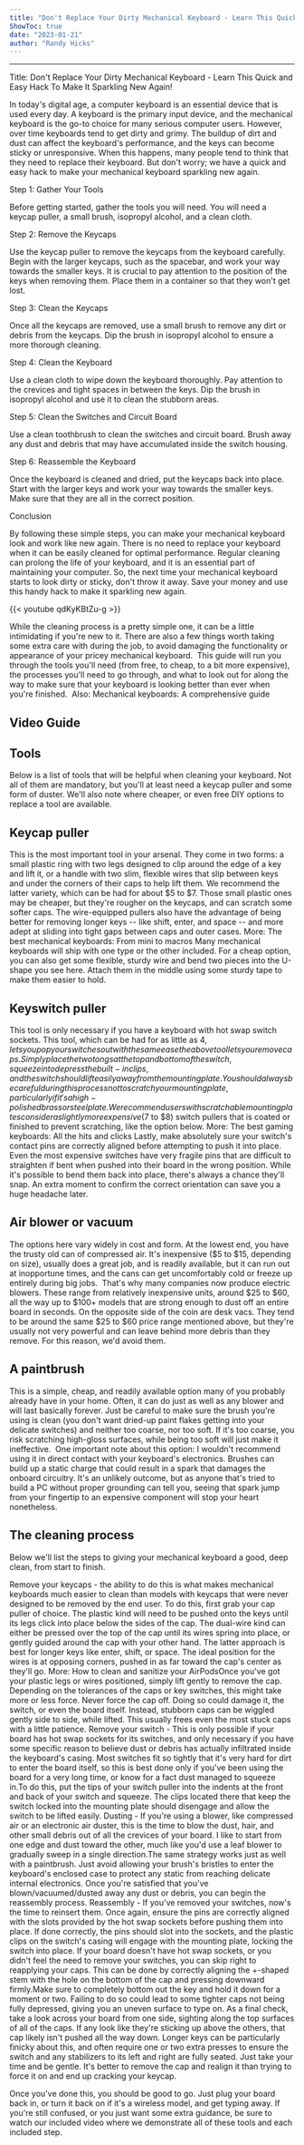 ```yaml
---
title: "Don't Replace Your Dirty Mechanical Keyboard - Learn This Quick and Easy Hack To Make It Sparkling New Again!"
ShowToc: true 
date: "2023-01-21"
author: "Randy Hicks"
---
```

*****
Title: Don't Replace Your Dirty Mechanical Keyboard - Learn This Quick and Easy Hack To Make It Sparkling New Again!

In today's digital age, a computer keyboard is an essential device that is used every day. A keyboard is the primary input device, and the mechanical keyboard is the go-to choice for many serious computer users. However, over time keyboards tend to get dirty and grimy. The buildup of dirt and dust can affect the keyboard's performance, and the keys can become sticky or unresponsive. When this happens, many people tend to think that they need to replace their keyboard. But don't worry; we have a quick and easy hack to make your mechanical keyboard sparkling new again.

Step 1: Gather Your Tools

Before getting started, gather the tools you will need. You will need a keycap puller, a small brush, isopropyl alcohol, and a clean cloth.

Step 2: Remove the Keycaps

Use the keycap puller to remove the keycaps from the keyboard carefully. Begin with the larger keycaps, such as the spacebar, and work your way towards the smaller keys. It is crucial to pay attention to the position of the keys when removing them. Place them in a container so that they won't get lost.

Step 3: Clean the Keycaps

Once all the keycaps are removed, use a small brush to remove any dirt or debris from the keycaps. Dip the brush in isopropyl alcohol to ensure a more thorough cleaning.

Step 4: Clean the Keyboard

Use a clean cloth to wipe down the keyboard thoroughly. Pay attention to the crevices and tight spaces in between the keys. Dip the brush in isopropyl alcohol and use it to clean the stubborn areas.

Step 5: Clean the Switches and Circuit Board

Use a clean toothbrush to clean the switches and circuit board. Brush away any dust and debris that may have accumulated inside the switch housing.

Step 6: Reassemble the Keyboard

Once the keyboard is cleaned and dried, put the keycaps back into place. Start with the larger keys and work your way towards the smaller keys. Make sure that they are all in the correct position.

Conclusion

By following these simple steps, you can make your mechanical keyboard look and work like new again. There is no need to replace your keyboard when it can be easily cleaned for optimal performance. Regular cleaning can prolong the life of your keyboard, and it is an essential part of maintaining your computer. So, the next time your mechanical keyboard starts to look dirty or sticky, don't throw it away. Save your money and use this handy hack to make it sparkling new again.

{{< youtube qdKyKBtZu-g >}} 



While the cleaning process is a pretty simple one, it can be a little intimidating if you're new to it. There are also a few things worth taking some extra care with during the job, to avoid damaging the functionality or appearance of your pricey mechanical keyboard. 
This guide will run you through the tools you'll need (from free, to cheap, to a bit more expensive), the processes you'll need to go through, and what to look out for along the way to make sure that your keyboard is looking better than ever when you're finished. 
Also: Mechanical keyboards: A comprehensive guide

 
## Video Guide
 
## Tools


Below is a list of tools that will be helpful when cleaning your keyboard. Not all of them are mandatory, but you'll at least need a keycap puller and some form of duster. We'll also note where cheaper, or even free DIY options to replace a tool are available. 

 
## Keycap puller


This is the most important tool in your arsenal. They come in two forms: a small plastic ring with two legs designed to clip around the edge of a key and lift it, or a handle with two slim, flexible wires that slip between keys and under the corners of their caps to help lift them.
We recommend the latter variety, which can be had for about $5 to $7. Those small plastic ones may be cheaper, but they're rougher on the keycaps, and can scratch some softer caps. The wire-equipped pullers also have the advantage of being better for removing longer keys -- like shift, enter, and space -- and more adept at sliding into tight gaps between caps and outer cases.
More: The best mechanical keyboards: From mini to macros
Many mechanical keyboards will ship with one type or the other included. For a cheap option, you can also get some flexible, sturdy wire and bend two pieces into the U-shape you see here. Attach them in the middle using some sturdy tape to make them easier to hold. 

 
## Keyswitch puller 


This tool is only necessary if you have a keyboard with hot swap switch sockets. This tool, which can be had for as little as $4, lets you pop your switches out with the same ease the above tool lets you remove caps. Simply place the two tongs at the top and bottom of the switch, squeeze in to depress the built-in clips, and the switch should lift easily away from the mounting plate. 
You should always be careful during this process not to scratch your mounting plate, particularly if it's a high-polished brass or steel plate. We recommend users with scratchable mounting plates consider a slightly more expensive ($7 to $8) switch pullers that is coated or finished to prevent scratching, like the option below.
More: The best gaming keyboards: All the hits and clicks
Lastly, make absolutely sure your switch's contact pins are correctly aligned before attempting to push it into place. Even the most expensive switches have very fragile pins that are difficult to straighten if bent when pushed into their board in the wrong position. While it's possible to bend them back into place, there's always a chance they'll snap. An extra moment to confirm the correct orientation can save you a huge headache later. 

 
## Air blower or vacuum 


The options here vary widely in cost and form. At the lowest end, you have the trusty old can of compressed air. It's inexpensive ($5 to $15, depending on size), usually does a great job, and is readily available, but it can run out at inopportune times, and the cans can get uncomfortably cold or freeze up entirely during big jobs. 
That's why many companies now produce electric blowers. These range from relatively inexpensive units, around $25 to $60, all the way up to $100+ models that are strong enough to dust off an entire board in seconds. On the opposite side of the coin are desk vacs. They tend to be around the same $25 to $60 price range mentioned above, but they're usually not very powerful and can leave behind more debris than they remove. For this reason, we'd avoid them. 

 
## A paintbrush


This is a simple, cheap, and readily available option many of you probably already have in your home. Often, it can do just as well as any blower and will last basically forever. Just be careful to make sure the brush you're using is clean (you don't want dried-up paint flakes getting into your delicate switches) and neither too coarse, nor too soft. If it's too coarse, you risk scratching high-gloss surfaces, while being too soft will just make it ineffective. 
One important note about this option: I wouldn't recommend using it in direct contact with your keyboard's electronics. Brushes can build up a static charge that could result in a spark that damages the onboard circuitry. It's an unlikely outcome, but as anyone that's tried to build a PC without proper grounding can tell you, seeing that spark jump from your fingertip to an expensive component will stop your heart nonetheless. 

 
## The cleaning process


Below we'll list the steps to giving your mechanical keyboard a good, deep clean, from start to finish. 

 
Remove your keycaps - the ability to do this is what makes mechanical keyboards much easier to clean than models with keycaps that were never designed to be removed by the end user. To do this, first grab your cap puller of choice. The plastic kind will need to be pushed onto the keys until its legs click into place below the sides of the cap. The dual-wire kind can either be pressed over the top of the cap until its wires spring into place, or gently guided around the cap with your other hand. The latter approach is best for longer keys like enter, shift, or space. The ideal position for the wires is at opposing corners, pushed in as far toward the cap's center as they'll go. More: How to clean and sanitize your AirPodsOnce you've got your plastic legs or wires positioned, simply lift gently to remove the cap. Depending on the tolerances of the caps or key switches, this might take more or less force. Never force the cap off. Doing so could damage it, the switch, or even the board itself. Instead, stubborn caps can be wiggled gently side to side, while lifted. This usually frees even the most stuck caps with a little patience. Remove your switch - This is only possible if your board has hot swap sockets for its switches, and only necessary if you have some specific reason to believe dust or debris has actually infiltrated inside the keyboard's casing. Most switches fit so tightly that it's very hard for dirt to enter the board itself, so this is best done only if you've been using the board for a very long time, or know for a fact dust managed to squeeze in.To do this, put the tips of your switch puller into the indents at the front and back of your switch and squeeze. The clips located there that keep the switch locked into the mounting plate should disengage and allow the switch to be lifted easily. Dusting - If you're using a blower, like compressed air or an electronic air duster, this is the time to blow the dust, hair, and other small debris out of all the crevices of your board. I like to start from one edge and dust toward the other, much like you'd use a leaf blower to gradually sweep in a single direction.The same strategy works just as well with a paintbrush. Just avoid allowing your brush's bristles to enter the keyboard's enclosed case to protect any static from reaching delicate internal electronics. Once you're satisfied that you've blown/vacuumed/dusted away any dust or debris, you can begin the reassembly process. Reassembly - If you've removed your switches, now's the time to reinsert them. Once again, ensure the pins are correctly aligned with the slots provided by the hot swap sockets before pushing them into place. If done correctly, the pins should slot into the sockets, and the plastic clips on the switch's casing will engage with the mounting plate, locking the switch into place. If your board doesn't have hot swap sockets, or you didn't feel the need to remove your switches, you can skip right to reapplying your caps. This can be done by correctly aligning the +-shaped stem with the hole on the bottom of the cap and pressing downward firmly.Make sure to completely bottom out the key and hold it down for a moment or two. Failing to do so could lead to some tighter caps not being fully depressed, giving you an uneven surface to type on. As a final check, take a look across your board from one side, sighting along the top surfaces of all of the caps. If any look like they're sticking up above the others, that cap likely isn't pushed all the way down. Longer keys can be particularly finicky about this, and often require one or two extra presses to ensure the switch and any stabilizers to its left and right are fully seated. Just take your time and be gentle. It's better to remove the cap and realign it than trying to force it on and end up cracking your keycap. 


Once you've done this, you should be good to go. Just plug your board back in, or turn it back on if it's a wireless model, and get typing away. If you're still confused, or you just want some extra guidance, be sure to watch our included video where we demonstrate all of these tools and each included step. 




